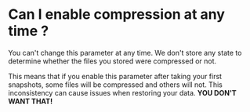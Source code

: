 # Can I enable compression at any time ?

You can't change this parameter at any time. We don't store any state to determine whether the files you stored were compressed or not.

This means that if you enable this parameter after taking your first snapshots, some files will be compressed and others will not. This inconsistency can cause issues when restoring your data. **YOU DON'T WANT THAT!**